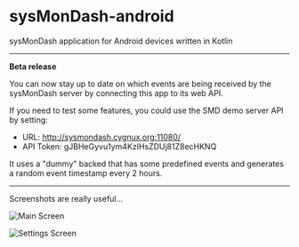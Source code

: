 # sysMonDash-android
sysMonDash application for Android devices written in Kotlin

---

**Beta release**

You can now stay up to date on which events are being received by the sysMonDash server by connecting this app to its web API.


If you need to test some features, you could use the SMD demo server API by setting:

- URL: http://sysmondash.cygnux.org:11080/
- API Token: gJBHeGyvu1ym4KzIHsZDUj81Z8ecHKNQ

It uses a "dummy" backed that has some predefined events and generates a random event timestamp every 2 hours.

---

Screenshots are really useful...

![Main Screen](http://sysmondash.cygnux.org:11080/assets/scr-main.jpg)

![Settings Screen](http://sysmondash.cygnux.org:11080/assets/scr-settings.jpg)
